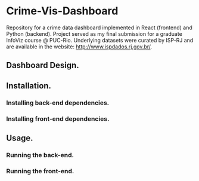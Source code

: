 # Crime-Vis-Dashboard

Repository for a crime data dashboard implemented in React (frontend) and Python (backend). Project served as my final submission for a graduate InfoViz course @ PUC-Rio. Underlying datasets were curated by ISP-RJ and are available in the website: http://www.ispdados.rj.gov.br/.

## Dashboard Design.

## Installation.

### Installing back-end dependencies.
### Installing front-end dependencies.

## Usage.

### Running the back-end.
### Running the front-end.
